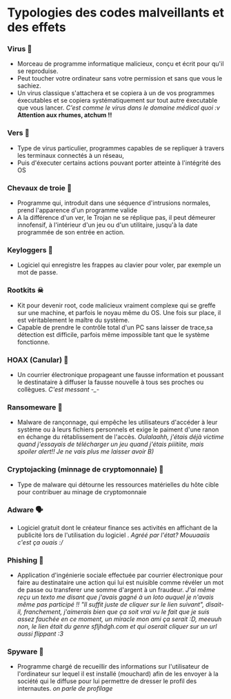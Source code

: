 # Typologies des codes malveillants et des effets
### Virus 👾
- Morceau de programme informatique malicieux, conçu et écrit pour qu'il se reproduise.
- Peut toucher votre ordinateur sans votre permission et sans que vous le sachiez.
- Un virus classique s'attachera et se copiera à un de vos programmes éxecutables et se copiera systématiquement sur tout autre éxecutable que vous lancer.
*C'est comme le virus dans le domaine médical quoi :v* **Attention aux rhumes, atchum !!**

### Vers 🤧
- Type de virus particulier, programmes capables de se repliquer à travers les terminaux connectés à un réseau, 
- Puis d'éxecuter certains actions pouvant porter atteinte à l'intégrité des OS

### Chevaux de troie 🐴
- Programme qui, introduit dans une séquence d'intrusions normales, prend l'apparence d'un programme valide
- A la différence d'un ver, le Trojan ne se réplique pas, il peut démeurer innofensif, à l'intérieur d'un jeu ou d'un utilitaire, jusqu'à la date programmée de son entrée en action. 

### Keyloggers 👀
- Logiciel qui enregistre les frappes au clavier pour voler, par exemple un mot de passe. 

### Rootkits ☠
- Kit pour devenir root, code malicieux vraiment complexe qui se greffe sur une machine, et parfois le noyau même du OS. Une fois sur place, il est véritablement le maître du système. 
- Capable de prendre le contrôle total d'un PC sans laisser de trace,sa détection est difficile, parfois même impossible tant que le système fonctionne.

### HOAX (Canular) 🤡
- Un courrier électronique propageant une fausse information et poussant le destinataire à diffuser la fausse nouvelle à tous ses proches ou collègues. *C'est messant -_-* 

### Ransomeware 🤑
- Malware de rançonnage, qui empêche les utilisateurs d'accéder à leur système ou à leurs fichiers personnels et exige le paiment d'une ranon en échange du rétablissement de l'accès. *Oulalaahh, j'étais déjà victime quand j'essayais de télécharger un jeu quand j'étais piiitiite, mais spoiler alert!! Je ne vais plus me laisser avoir B)*

### Cryptojacking (minnage de cryptomonnaie) 🐒
- Type de malware qui détourne les ressources matérielles du hôte cible pour contribuer au minage de cryptomonnaie

### Adware 🗣
- Logiciel gratuit dont le créateur finance ses activités en affichant de la publicité lors de l'utilisation du logiciel . *Agréé par l'état? Mouuaaiis c'est ça ouais :/* 

### Phishing 🐠
- Application d'ingénierie sociale effectuée par courrier électronique pour faire au destinataire une action qui lui est nuisible comme révéler un mot de passe ou transferer une somme d'argent à un fraudeur. 
*J'ai même reçu un texto me disant que j'avais gagné à un loto auquel je n'avais même pas participé !! "Il suffit juste de cliquer sur le lien suivant", disait-il, franchement, j'aimerais bien que ça soit vrai vu le fait que je suis assez fauchée en ce moment, un miracle mon ami ça serait :D, meeuuh non, le lien était du genre sfljhdgh.com et qui oserait cliquer sur un url aussi flippant :3*

### Spyware 🦟
- Programme chargé de recueillir des informations sur l'utilisateur de l'ordinateur sur lequel il est installé (mouchard) afin de les envoyer à la société qui le diffuse pour lui permettre de dresser le profil des internautes. *on parle de profilage*
